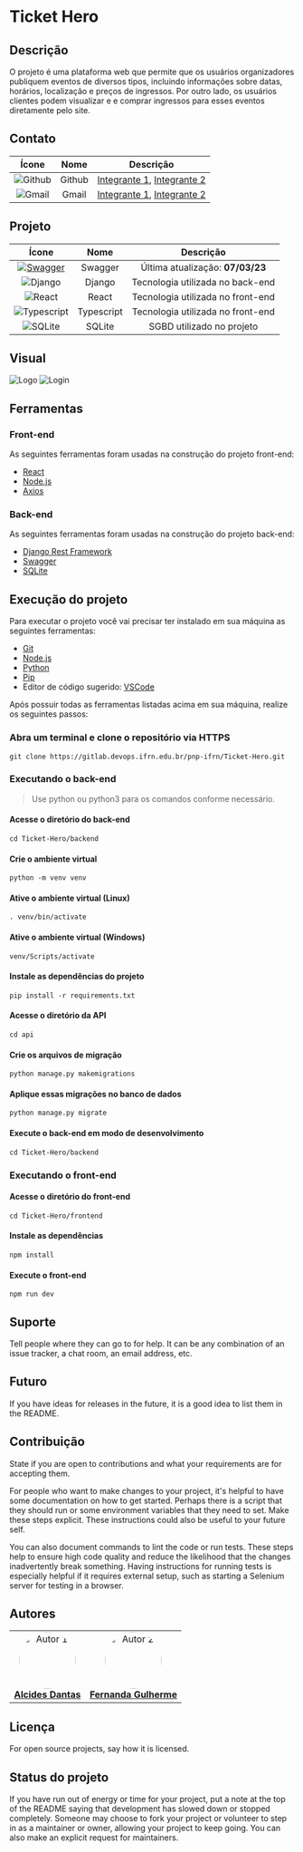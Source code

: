 # Ticket Hero

## Descrição
O projeto é uma plataforma web que permite que os usuários organizadores publiquem eventos de diversos tipos, incluindo informações sobre datas, horários, localização e preços de ingressos. Por outro lado, os usuários clientes podem visualizar e e comprar ingressos para esses eventos diretamente pelo site.

## Contato
| Ícone                |  Nome             |          Descrição  |  
| :-----------------: | :-----------------: | :-----------------: |
![Github](https://img.shields.io/badge/GitHub-100000?style=for-the-badge&logo=github&logoColor=white) |  Github  | [Integrante 1](https://github.com/alcides07), [Integrante 2](https://github.com/Fernanda154) 
![Gmail](https://img.shields.io/badge/Gmail-D14836?style=for-the-badge&logo=gmail&logoColor=white) |  Gmail  | <a href="mailto:alcidesdantasdj@gmail.com"> Integrante 1</a>, <a href="mailto:eufernandagui154@hotmail.com"> Integrante 2 </a> 

## Projeto
| Ícone                |  Nome             |          Descrição  |  
| :-----------------: | :-----------------: | :-----------------: |
|  [![Swagger](https://img.shields.io/badge/Swagger-85EA2D?style=for-the-badge&logo=Swagger&logoColor=white)](localhost:8000/swagger/)        |  Swagger                |   Última atualização: **07/03/23** | 
|  ![Django](https://img.shields.io/badge/Django-092E20?style=for-the-badge&logo=django&logoColor=white) |  Django |  Tecnologia utilizada no back-end | 
|  ![React](https://img.shields.io/badge/React-20232A?style=for-the-badge&logo=react&logoColor=61DAFB) |  React |  Tecnologia utilizada no front-end | 
|  ![Typescript](https://img.shields.io/badge/TypeScript-007ACC?style=for-the-badge&logo=typescript&logoColor=white) |  Typescript |  Tecnologia utilizada no front-end | 
|  ![SQLite](https://img.shields.io/badge/SQLite-07405E?style=for-the-badge&logo=sqlite&logoColor=white) |  SQLite |  SGBD utilizado no projeto | 

## Visual
![Logo](./media/logo.svg)
![Login](./media/Login.png)

## Ferramentas

### Front-end
As seguintes ferramentas foram usadas na construção do projeto front-end:

- [React](https://pt-br.reactjs.org/)
- [Node.js](https://nodejs.org/en/)
- [Axios](https://axios-http.com/ptbr/docs/intro)

### Back-end
As seguintes ferramentas foram usadas na construção do projeto back-end:

- [Django Rest Framework](https://www.django-rest-framework.org/)
- [Swagger](https://swagger.io/)
- [SQLite](https://www.sqlite.org/)

## Execução do projeto
Para executar o projeto você vai precisar ter instalado em sua máquina as seguintes ferramentas:
- [Git](https://git-scm.com)
- [Node.js](https://nodejs.org/en/)
- [Python](https://www.python.org/)
- [Pip](https://pypi.org/project/pip/)
- Editor de código sugerido: [VSCode](https://code.visualstudio.com/)

Após possuir todas as ferramentas listadas acima em sua máquina, realize os seguintes passos:

### Abra um terminal e clone o repositório via HTTPS
```
git clone https://gitlab.devops.ifrn.edu.br/pnp-ifrn/Ticket-Hero.git
```

### Executando o back-end
> Use python ou python3 para os comandos conforme necessário.

#### Acesse o diretório do back-end
```
cd Ticket-Hero/backend
```

#### Crie o ambiente virtual
```
python -m venv venv
```

#### Ative o ambiente virtual (Linux)
```
. venv/bin/activate
```

#### Ative o ambiente virtual (Windows)
```
venv/Scripts/activate
```

#### Instale as dependências do projeto
```
pip install -r requirements.txt
```

#### Acesse o diretório da API
```
cd api
```

#### Crie os arquivos de migração
```
python manage.py makemigrations
```

#### Aplique essas migrações no banco de dados
```
python manage.py migrate
```

#### Execute o back-end em modo de desenvolvimento
```
cd Ticket-Hero/backend
```

### Executando o front-end
#### Acesse o diretório do front-end
```
cd Ticket-Hero/frontend
```

#### Instale as dependências
```
npm install
```

#### Execute o front-end
```
npm run dev
```

## Suporte
Tell people where they can go to for help. It can be any combination of an issue tracker, a chat room, an email address, etc.

## Futuro
If you have ideas for releases in the future, it is a good idea to list them in the README.

## Contribuição
State if you are open to contributions and what your requirements are for accepting them.

For people who want to make changes to your project, it's helpful to have some documentation on how to get started. Perhaps there is a script that they should run or some environment variables that they need to set. Make these steps explicit. These instructions could also be useful to your future self.

You can also document commands to lint the code or run tests. These steps help to ensure high code quality and reduce the likelihood that the changes inadvertently break something. Having instructions for running tests is especially helpful if it requires external setup, such as starting a Selenium server for testing in a browser.

## Autores
<table style>
  <tr>
    <td align="center"><a href="https://github.com/alcides07">
        <img style="border-radius: 50%;" src="https://avatars.githubusercontent.com/alcides07" width="100px;" alt="Autor 1"/>
        <br />
        <a href="https://github.com/alcides07"><b>Alcides Dantas</b></a>
    </td>
    <td align="center"><a href="https://github.com/diogoodiego">
        <img style="border-radius: 50%;" src="https://avatars.githubusercontent.com/Fernanda154" width="100px;" alt="Autor 2"/>
        <br />
        <a href="https://github.com/Fernanda154"><b>Fernanda Gulherme</b></a>
    </td>
  </tr>
</table>

## Licença
For open source projects, say how it is licensed.

## Status do projeto
If you have run out of energy or time for your project, put a note at the top of the README saying that development has slowed down or stopped completely. Someone may choose to fork your project or volunteer to step in as a maintainer or owner, allowing your project to keep going. You can also make an explicit request for maintainers.

